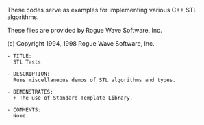 These codes serve as examples for implementing various C++ STL algorithms.

These files are provided by Rogue Wave Software, Inc.

(c) Copyright 1994, 1998 Rogue Wave Software, Inc.

    - TITLE:
      STL Tests

    - DESCRIPTION:
      Runs miscellaneous demos of STL algorithms and types.

    - DEMONSTRATES:
      + The use of Standard Template Library.

    - COMMENTS:
      None.
        
